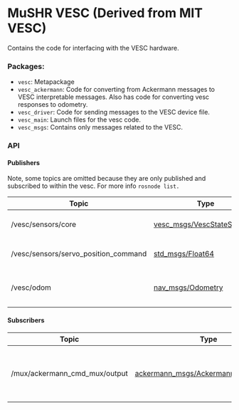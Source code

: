 # MuSHR VESC (Derived from MIT VESC)

Contains the code for interfacing with the VESC hardware.

### Packages:
  - `vesc`: Metapackage
  - `vesc_ackermann`: Code for converting from Ackermann messages to VESC interpretable messages. Also has code for converting vesc responses to odometry.
  - `vesc_driver`: Code for sending messages to the VESC device file.
  - `vesc_main`: Launch files for the vesc code.
  - `vesc_msgs`: Contains only messages related to the VESC.

### API

#### Publishers
Note, some topics are omitted because they are only published and subscribed to within the vesc. For more info `rosnode list.`

Topic | Type | Description
------|------|------------
/vesc/sensors/core | [vesc_msgs/VescStateStamped](https://github.com/prl-mushr/vesc/blob/master/vesc_msgs/msg/VescStateStamped.msg) | Barebones motor command
/vesc/sensors/servo_position_command | [std_msgs/Float64](http://docs.ros.org/api/std_msgs/html/msg/Float64.html) | Barebones steering command
/vesc/odom | [nav_msgs/Odometry](http://docs.ros.org/api/nav_msgs/html/msg/Odometry.html) | Odometry from motion model

#### Subscribers
Topic | Type | Description
------|------|------------
/mux/ackermann_cmd_mux/output | [ackermann_msgs/AckermannDriveStamped](http://docs.ros.org/api/ackermann_msgs/html/msg/AckermannDriveStamped.html) | Output from mux to be converted to direct controls
